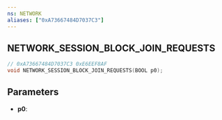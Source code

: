 ```yaml
---
ns: NETWORK
aliases: ["0xA73667484D7037C3"]
---
```

## NETWORK_SESSION_BLOCK_JOIN_REQUESTS

```c
// 0xA73667484D7037C3 0xE6EEF8AF
void NETWORK_SESSION_BLOCK_JOIN_REQUESTS(BOOL p0);
```


## Parameters
* **p0**: 

